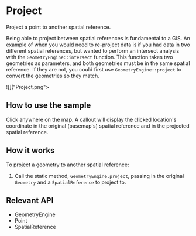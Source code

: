 # Project

Project a point to another spatial reference.

Being able to project between spatial references is fundamental to a GIS. An example of when you would need to 
re-project data is if you had data in two different spatial references, but wanted to perform an intersect analysis 
with the `GeometryEngine::intersect` function. This function takes two geometries as parameters, and both 
geometries must be in the same spatial reference. If they are not, you could first use 
`GeometryEngine::project` to convert the geometries so they match.

![]("Project.png">

## How to use the sample
Click anywhere on the map. A callout will display the clicked location's coordinate in the original (basemap's) 
spatial reference and in the projected spatial reference.

## How it works
To project a geometry to another spatial reference:

1. Call the static method, `GeometryEngine.project`, passing in the original `Geometry` and a 
`SpatialReference` to project to.


## Relevant API

* GeometryEngine
* Point
* SpatialReference

